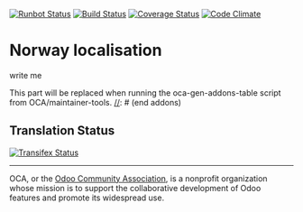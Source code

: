 [![Runbot Status](https://runbot.odoo-community.org/runbot/badge/flat/190/9.0.svg)](https://runbot.odoo-community.org/runbot/repo/github-com-oca-l10n-norway-201)
[![Build Status](https://travis-ci.org/OCA/l10n-norway.svg?branch=9.0)](https://travis-ci.org/OCA/l10n-norway)
[![Coverage Status](https://coveralls.io/repos/OCA/l10n-norway/badge.svg?branch=9.0&service=github)](https://coveralls.io/github/OCA/l10n-norway?branch=9.0)
[![Code Climate](https://codeclimate.com/github/OCA/l10n-norway/badges/gpa.svg)](https://codeclimate.com/github/OCA/l10n-norway)

# Norway localisation

write me

[//]: # (addons)
This part will be replaced when running the oca-gen-addons-table script from OCA/maintainer-tools.
[//]: # (end addons)

Translation Status
------------------
[![Transifex Status](https://www.transifex.com/projects/p/OCA-l10n-norway-9-0/chart/image_png)](https://www.transifex.com/projects/p/OCA-l10n-norway-9-0)

----

OCA, or the [Odoo Community Association](http://odoo-community.org/), is a nonprofit organization whose
mission is to support the collaborative development of Odoo features and
promote its widespread use.
